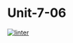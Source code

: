 # Unit-7-06
 [![linter](https://github.com/Tanush-gautam/Unit-7-06/workflows/linter/badge.svg)](https://github.com/marketplace/actions/super-linter)
